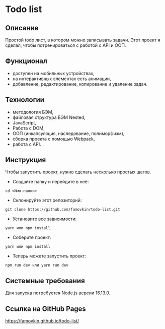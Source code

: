 # Todo list

## Описание

Простой todo лист, в котором можно записывать задачи. Этот проект я сделал, чтобы потренироваться с работой с API и ООП.

## Функционал

- доступен на мобильных устройствах,
- на интерактивных элементах есть анимации,
- добавление, редактирование, копирование и удаление задач.

## Технологии

- методология БЭМ,
- файловая структура БЭМ Nested,
- JavaScript,
- Работа с DOM,
- ООП (инкапсуляция, наследование, полиморфизм),
- сборка проекта с помощью Webpack,
- работа с API.

## Инструкция

Чтобы запустить проект, нужно сделать несколько простых шагов.

- Создайте папку и перейдите в неё:

```
cd <Имя-папки>
```

- Склонируйте этот репозиторий:

```
git clone https://github.com/famovkin/todo-list.git
```

- Установите все зависимости:

```
yarn или npm install
```

- Соберите проект:

```
yarn или npm install
```

- Теперь можете запустить проект:

```
npm run dev или yarn run dev
```

## Системные требования

Для запуска потребуется Node.js версии 16.13.0.

## Ссылка на GitHub Pages

https://famovkin.github.io/todo-list/
